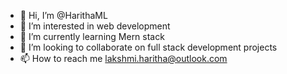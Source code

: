 - 👋 Hi, I’m @HarithaML
- 👀 I’m interested in web development
- 🌱 I’m currently learning Mern stack
- 💞️ I’m looking to collaborate on full stack development projects
- 📫 How to reach me  lakshmi.haritha@outlook.com

<!---
HarithaML/HarithaML is a ✨ special ✨ repository because its `README.md` (this file) appears on your GitHub profile.
You can click the Preview link to take a look at your changes.
--->
